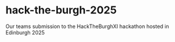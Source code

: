 # hack-the-burgh-2025
Our teams submission to the HackTheBurghXI hackathon hosted in Edinburgh 2025
